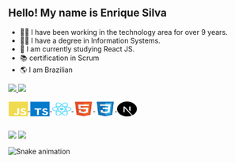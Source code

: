 

## Hello! My name is Enrique Silva

- 👨‍💻 I have been working in the technology area for over 9 years.
- 👨‍🎓 I have a degree in Information Systems.
- 📘 I am currently studying React JS.
- 📚 certification in Scrum
- 🌎 I am Brazilian

<div>
  <a href="https://github.com/EnriqueSFlor">
  <img height="180em" src="https://github-readme-stats.vercel.app/api?username=EnriqueSFlor&show_icons=true&theme=tokyonight&include_all_commits=true&count_private=true"/>
  <img height="180em" src="https://github-readme-stats.vercel.app/api/top-langs/?username=EnriqueSFlor&layout=compact&langs_count=7&theme=tokyonight"/>
</div>

  <div style="display: inline_block"><br>
  <img align="center" alt="Enrique-Js" height="30" width="40" src="https://raw.githubusercontent.com/devicons/devicon/master/icons/javascript/javascript-plain.svg">
  <img align="center" alt="Enrique-CSS" height="30" width="40" src="https://raw.githubusercontent.com/devicons/devicon/master/icons/typescript/typescript-original.svg">
  <img align="center" alt="Enrique-React" height="30" width="40" src="https://raw.githubusercontent.com/devicons/devicon/master/icons/react/react-original.svg">
  <img align="center" alt="Enrique-HTML" height="30" width="40" src="https://raw.githubusercontent.com/devicons/devicon/master/icons/html5/html5-original.svg">
  <img align="center" alt="Enrique-CSS" height="30" width="40" src="https://raw.githubusercontent.com/devicons/devicon/master/icons/css3/css3-original.svg">
  <img align="center" alt="Enrique-NEXT" height="30" width="40" src="https://raw.githubusercontent.com/devicons/devicon/master/icons/nextjs/nextjs-original.svg">
    
</div>
  
  ##

<div> 

 <div> 
  <a href = "mailto:enriquesilvaflor@gmail.com"><img src="https://img.shields.io/badge/-Gmail-%23333?style=for-the-badge&logo=gmail&logoColor=white" target="_blank"></a>
  <a href="https://www.linkedin.com/in/enrique-da-silva-fl%C3%B4r-61804695/" target="_blank"><img src="https://img.shields.io/badge/-LinkedIn-%230077B5?style=for-the-badge&logo=linkedin&logoColor=white" target="_blank"></a> 
 
  ![Snake animation](https://github.com/EnriqueSFlor/EnriqueSFlor/blob/output/github-contribution-grid-snake.svg)

 
</div>







<!---
EnriqueSFlor/EnriqueSFlor is a ✨ special ✨ repository because its `README.md` (this file) appears on your GitHub profile.
You can click the Preview link to take a look at your changes.
--->
